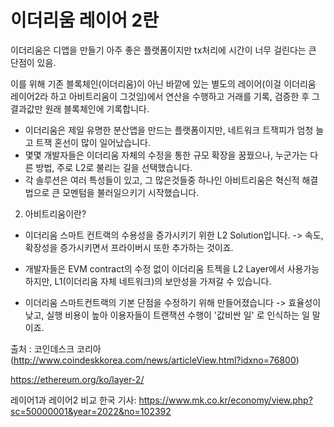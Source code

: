 # 이더리움 레이어 2란

이더리움은 디앱을 만들기 아주 좋은 플랫폼이지만 tx처리에 시간이 너무 걸린다는 큰 단점이 있음.

이를 위해
기존 블록체인(이더리움)이 아닌 바깥에 있는 별도의 레이어(이걸 이더리움 레이어2라 하고 아비트리움이 그것임)에서 연산을 수행하고 거래를 기록, 검증한 후 그 결과값만 원래 블록체인에 기록합니다.

- 이더리움은 제일 유명한 분산앱을 만드는 플랫폼이지만, 네트워크 트잭피가 엄청 늘고 트잭 혼선이 많이 일어났습니다.
- 몇몇 개발자들은 이더리움 자체의 수정을 통한 규모 확장을 꿈꿨으나, 누군가는 다른 방법, 주로 L2로 불리는 길을 선택했습니다.
- 각 솔루션은 여러 특성들이 있고, 그 많은것들중 하나인 아비트리움은 혁신적 해결법으로 큰 모멘텀을 불러일으키기 시작했습니다.



2. 아비트리움이란?
- 이더리움 스마트 컨트랙의 수용성을 증가시키기 위한 L2 Solution입니다.
-> 속도, 확장성을 증가시키면서 프라이버시 또한 추가하는 것이죠.



- 개발자들은 EVM contract의 수정 없이 이더리움 트젝을 L2 Layer에서 사용가능하지만, L1(이더리움 자체 네트워크)의 보안성을 가져갈 수 있습니다.



- 이더리움 스마트컨트랙의 기본 단점을 수정하기 위해 만들어졌습니다
-> 효율성이 낮고, 실행 비용이 높아 이용자들이 트랜잭션 수행이 '값비싼 일' 로 인식하는 일 말이죠.



출처 : 코인데스크 코리아 (http://www.coindeskkorea.com/news/articleView.html?idxno=76800)

https://ethereum.org/ko/layer-2/


레이어1과 레이어2 비교
한국 기사: https://www.mk.co.kr/economy/view.php?sc=50000001&year=2022&no=102392